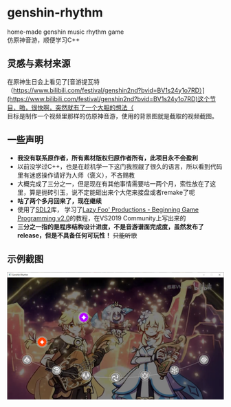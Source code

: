 # genshin-rhythm
home-made genshin music rhythm game  
仿原神音游，顺便学习C++

## 灵感与素材来源
在原神生日会上看见了[音游提瓦特（https://www.bilibili.com/festival/genshin2nd?bvid=BV1s24y1o7RD）](https://www.bilibili.com/festival/genshin2nd?bvid=BV1s24y1o7RD)这个节目，啪，很快啊，突然就有了一个大胆的想法（  
目标是制作一个视频里那样的仿原神音游，使用的背景图就是截取的视频截图。  

## 一些声明
- **我没有联系原作者，所有素材版权归原作者所有，此项目永不会盈利**
- 以前没学过C++，也是在趁机学一下这门我觊觎了很久的语言，所以看到代码里有迷惑操作请好为人师（褒义），不吝赐教  
- 大概完成了三分之一，但是现在有其他事情需要咕一两个月，索性放在了这里，算是抛砖引玉，说不定能砸出来个大佬来接盘或者remake了呢  
- **咕了两个多月回来了，现在继续**  
- 使用了[SDL2](https://www.libsdl.org/)库， 学习了[Lazy Foo' Productions - Beginning Game Programming v2.0](http://lazyfoo.net/tutorials/SDL/index.php)的教程，在VS2019 Community上写出来的  
- **三分之一指的是程序结构设计进度，不是音游谱面完成度，虽然发布了release，但是不具备任何可玩性！** ~~只能听歌~~

## 示例截图
![截图](https://raw.githubusercontent.com/kuiiue/genshin-rhythm/main/2022-10-03.png)
